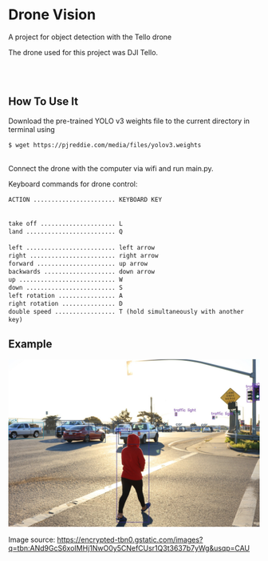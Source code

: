 # Drone Vision
 A project for object detection with the Tello drone


The drone used for this project was DJI Tello.


<br/>
<br/>

## How To Use It
Download the pre-trained YOLO v3 weights file to the current directory in terminal using

```
$ wget https://pjreddie.com/media/files/yolov3.weights
```

<br/>
Connect the drone with the computer via wifi and run main.py.



Keyboard commands for drone control:

```
ACTION ....................... KEYBOARD KEY


take off ..................... L
land ......................... Q

left ......................... left arrow
right ........................ right arrow
forward ...................... up arrow
backwards .................... down arrow
up ........................... W
down ......................... S
left rotation ................ A
right rotation ............... D
double speed ................. T (hold simultaneously with another key)
```



## Example
![alt text](example.jpg?raw=true)


Image source: https://encrypted-tbn0.gstatic.com/images?q=tbn:ANd9GcS6xoIMHj1NwO0y5CNefCUsr1Q3t3637b7yWg&usqp=CAU
